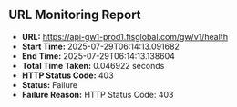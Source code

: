 ## URL Monitoring Report

- **URL:** https://api-gw1-prod1.fisglobal.com/gw/v1/health
- **Start Time:** 2025-07-29T06:14:13.091682
- **End Time:** 2025-07-29T06:14:13.138604
- **Total Time Taken:** 0.046922 seconds
- **HTTP Status Code:** 403
- **Status:** Failure
- **Failure Reason:** HTTP Status Code: 403
